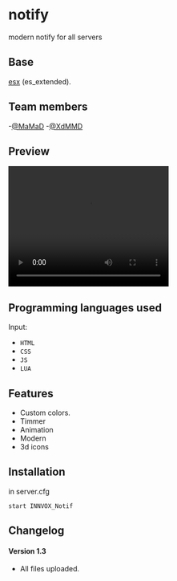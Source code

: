 # notify #
modern notify for all servers


## Base ##
[esx](https://github.com/mitlight/es_extended) (es_extended).


## Team members ##
-<a href="https://github.com/Mohammadsdq" target="_blank">@MaMaD</a>
-<a href="https://github.com/MMDXd" target="_blank">@XdMMD</a>


## Preview ##
<video width="320" height="240" controls>
  <source src="https://cdn.discordapp.com/attachments/791700554275356742/1133364080443404348/InShot_20230725_151310601.mp4" type="video/mp4">
</video>

## Programming languages used ##
Input:
- `HTML`
- `CSS`
- `JS`
- `LUA`


## Features ##
- Custom colors.
- Timmer
- Animation
- Modern
- 3d icons


## Installation ##
in server.cfg
```
start INNVOX_Notif
```


## Changelog ##
#### Version 1.3 ####
- All files uploaded.